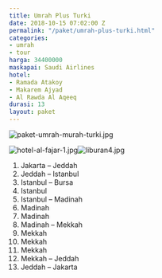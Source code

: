 ```yaml
---
title: Umrah Plus Turki
date: 2018-10-15 07:02:00 Z
permalink: "/paket/umrah-plus-turki.html"
categories:
- umrah
- tour
harga: 34400000
maskapai: Saudi Airlines
hotel:
- Ramada Atakoy
- Makarem Ajyad
- Al Rawda Al Aqeeq
durasi: 13
layout: paket
---
```


![paket-umrah-murah-turki.jpg](/uploads/paket-umrah-murah-turki.jpg)

![hotel-al-fajar-1.jpg](/uploads/hotel-al-fajar-1.jpg)![liburan4.jpg](/uploads/liburan4.jpg)

1. Jakarta – Jeddah
2. Jeddah – Istanbul
3. Istanbul – Bursa
4. Istanbul
5. Istanbul – Madinah
6. Madinah
7. Madinah
8. Madinah – Mekkah
9. Mekkah
10. Mekkah
11. Mekkah
12. Mekkah – Jeddah
13. Jeddah – Jakarta